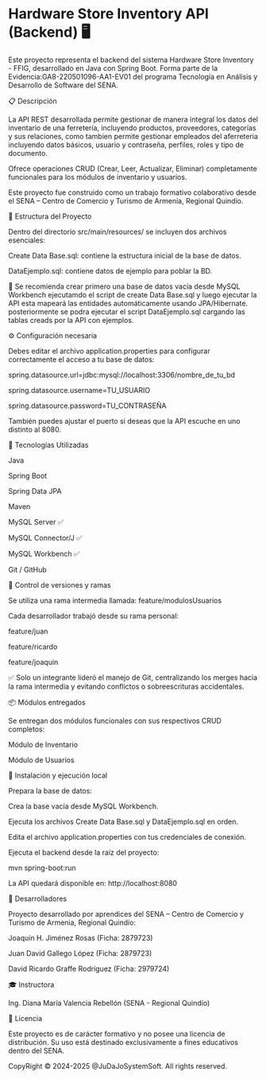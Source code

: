 # Hardware Store Inventory API (Backend) 🖥️

Este proyecto representa el backend del sistema Hardware Store Inventory - FFIG, desarrollado en Java con Spring Boot. Forma parte de la Evidencia:GA8-220501096-AA1-EV01 del programa Tecnología en Análisis y Desarrollo de Software del SENA.

📋 Descripción

La API REST desarrollada permite gestionar de manera integral los datos del inventario de una ferretería, incluyendo productos, proveedores, categorías y sus relaciones, como tambien permite gestionar empleados del aferreteria incluyendo datos básicos, usuario y contraseña, perfiles, roles y tipo de documento.

Ofrece operaciones CRUD (Crear, Leer, Actualizar, Eliminar) completamente funcionales para los módulos de inventario y usuarios.

Este proyecto fue construido como un trabajo formativo colaborativo desde el SENA – Centro de Comercio y Turismo de Armenia, Regional Quindío.

📁 Estructura del Proyecto

Dentro del directorio src/main/resources/ se incluyen dos archivos esenciales:

Create Data Base.sql: contiene la estructura inicial de la base de datos.

DataEjemplo.sql: contiene datos de ejemplo para poblar la BD.

🧩 Se recomienda crear primero una base de datos vacía desde MySQL Workbench ejecutamdo el script de create Data Base.sql y luego ejecutar la API esta mapeará las entidades automáticamente usando JPA/Hibernate.
posteriormente se podra ejecutar el script DataEjemplo.sql cargando las tablas creads por la API con ejemplos.


⚙️ Configuración necesaria

Debes editar el archivo application.properties para configurar correctamente el acceso a tu base de datos:

spring.datasource.url=jdbc:mysql://localhost:3306/nombre_de_tu_bd

spring.datasource.username=TU_USUARIO

spring.datasource.password=TU_CONTRASEÑA

También puedes ajustar el puerto si deseas que la API escuche en uno distinto al 8080.

🚀 Tecnologías Utilizadas

Java

Spring Boot

Spring Data JPA

Maven

MySQL Server ✅

MySQL Connector/J ✅

MySQL Workbench ✅

Git / GitHub

🔀 Control de versiones y ramas

Se utiliza una rama intermedia llamada: feature/modulosUsuarios

Cada desarrollador trabajó desde su rama personal:

feature/juan

feature/ricardo

feature/joaquin

✅ Solo un integrante lideró el manejo de Git, centralizando los merges hacia la rama intermedia y evitando conflictos o sobreescrituras accidentales.

📦 Módulos entregados

Se entregan dos módulos funcionales con sus respectivos CRUD completos:

Módulo de Inventario

Módulo de Usuarios

🧪 Instalación y ejecución local

Prepara la base de datos:

Crea la base vacía desde MySQL Workbench.

Ejecuta los archivos Create Data Base.sql y DataEjemplo.sql en orden.

Edita el archivo application.properties con tus credenciales de conexión.

Ejecuta el backend desde la raíz del proyecto:

mvn spring-boot:run

La API quedará disponible en: http://localhost:8080

👥 Desarrolladores

Proyecto desarrollado por aprendices del SENA – Centro de Comercio y Turismo de Armenia, Regional Quindío:

Joaquín H. Jiménez Rosas (Ficha: 2879723)

Juan David Gallego López (Ficha: 2879723)

David Ricardo Graffe Rodríguez (Ficha: 2979724)

🎓 Instructora

Ing. Diana María Valencia Rebellón (SENA - Regional Quindío)

📝 Licencia

Este proyecto es de carácter formativo y no posee una licencia de distribución. Su uso está destinado exclusivamente a fines educativos dentro del SENA.

CopyRight © 2024-2025 @JuDaJoSystemSoft. All rights reserved.

